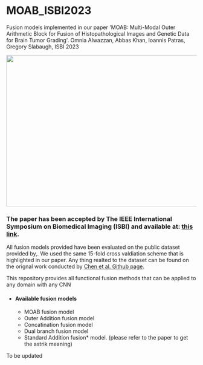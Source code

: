 # MOAB_ISBI2023
Fusion models implemented in our paper 'MOAB: Multi-Modal Outer Arithmetic Block for Fusion of Histopathological Images and Genetic Data for Brain Tumor Grading'. Omnia Alwazzan, Abbas Khan, Ioannis Patras, Gregory Slabaugh, ISBI 2023


<p align="center">
  <img width="700" height="400" src="https://github.com/omniaalwazzan/MOAB_ISBI2023/blob/main/MOAB_fusion.PNG">
</p>

### The paper has been accepted by The IEEE International Symposium on Biomedical Imaging (ISBI) and available at: [this link](https://www.eecs.qmul.ac.uk/~gslabaugh/publications/AlwazzanISBI2023.pdf).

All fusion models provided have been evaluated on the public dataset provided by,. We used the same 15-fold cross valdiation scheme that is highlighted in our paper. Any thing realted to the dataset can be found on the orignal work conducted by [Chen et al. Github page](https://github.com/mahmoodlab/PathomicFusion/tree/master/data/TCGA_GBMLGG). 

This repository provides all functional fusion methods that can be applied to any domain with any CNN 

 * #### Available fusion models
    * MOAB fusion model
    * Outer Addition fusion model
    * Concatination fusion model  
    * Dual branch fusion model
    * Standard Addition fusion* model. (please refer to the paper to get the astrik meaning)

To be updated 

